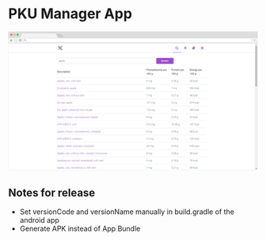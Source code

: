 # PKU Manager App

![PKU Manager App](src/img/pkumanager-browser.png)

## Notes for release

-   Set versionCode and versionName manually in build.gradle of the android app
-   Generate APK instead of App Bundle
